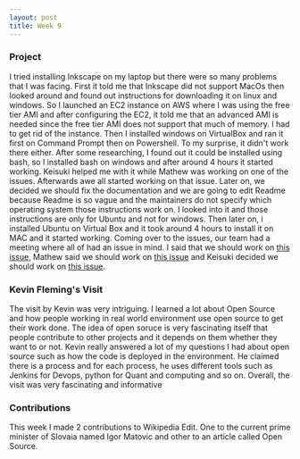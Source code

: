 ```yaml
---
layout: post
title: Week 9
---
```


### Project
I tried installing Inkscape on my laptop but there were so many problems that I was facing. First it told me that Inkscape did not support MacOs then looked around and found out instructions for downloading it on linux and windows. So I launched an EC2 instance on AWS where I was using the free tier AMI and after configuring the EC2, it told me that an advanced AMI is needed since the free tier AMI does not support that much of memory. I had to get rid of the instance. Then I installed windows on VirtualBox and ran it first on Command Prompt then on Powershell. To my surprise, it didn't work there either. After some researching, I found out it could be installed using bash, so I installed bash on windows and after around 4 hours it started working. Keisuki helped me with it while Mathew was working on one of the issues. Afterwards awe all started working on that issue. Later on, we decided we should fix the documentation and we are going to edit Readme because Readme is so vague and the maintainers do not specify which operating system those instructions work on. I looked into it and those instructions are only for Ubuntu and not for windows. Then later on, i installed Ubuntu on Virtual Box and it took around 4 hours to install it on MAC and it started working. Coming over to the issues, our team had a meeting where all of had an issue in mind. I said that we should work on [this issue](https://gitlab.com/inkscape/inkscape-web/-/issues/474), Mathew said we should work on [this issue](https://gitlab.com/inkscape/inkscape-web/-/issues/475) and Keisuki decided we should work on [this issue](https://gitlab.com/inkscape/inkscape-web/-/issues/472).

### Kevin Fleming's Visit
The visit by Kevin was very intriguing. I learned a lot about Open Source and how people working in real world environment use open source to get their work done. The idea of open soruce is very fascinating itself that people contribute to other projects and it depends on them whether they want to or not. Kevin really answered a lot of my questions I had about open source such as how the code is deployed in the environment. He claimed there is a process and for each process, he uses different tools such as Jenkins for Devops, python for Quant and computing and so on. Overall, the visit was very fascinating and informative

### Contributions
This week I made 2 contributions to Wikipedia Edit. One to the current prime minister of Slovaia named Igor Matovic and other to an article called Open Source.
